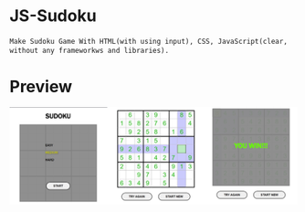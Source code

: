 # JS-Sudoku

    Make Sudoku Game With HTML(with using input), CSS, JavaScript(clear, without any frameworkws and libraries).

# Preview

!["Make Sudoku Game With HTML(with using input), CSS, JavaScript(clear, without any frameworkws and libraries)."](https://github.com/Lexinc/JS-Sudoku/blob/master/project_preview.jpg "Make Sudoku Game With HTML(with using input), CSS, JavaScript(clear, without any frameworkws and libraries).")
